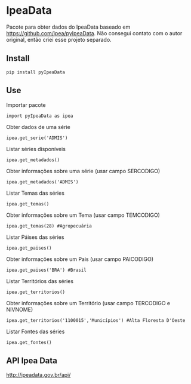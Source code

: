 # IpeaData
Pacote para obter dados do IpeaData baseado em https://github.com/ipea/pyIpeaData.
Não consegui contato com o autor original, então criei esse projeto separado.

## Install 

```
pip install pyIpeaData
```

## Use
Importar pacote
```
import pyIpeaData as ipea
```
Obter dados de uma série
```
ipea.get_serie('ADMIS')
```
Listar séries disponíveis
```
ipea.get_metadados()
```
Obter informações sobre uma série (usar campo SERCODIGO)
```
ipea.get_metadados('ADMIS')
```
Listar Temas das séries
```
ipea.get_temas()
```
Obter informações sobre um Tema (usar campo TEMCODIGO)
```
ipea.get_temas(28) #Agropecuária
```
Listar Páises das séries
```
ipea.get_paises()
```
Obter informações sobre um Pais (usar campo PAICODIGO)
```
ipea.get_paises('BRA') #Brasil
```
Listar Territórios das séries
```
ipea.get_territorios()
```
Obter informações sobre um Território (usar campo TERCODIGO e NIVNOME)
```
ipea.get_territorios('1100015','Municípios') #Alta Floresta D'Oeste
```
Listar Fontes das séries
```
ipea.get_fontes()
```
## API Ipea Data

http://ipeadata.gov.br/api/
